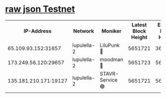[raw json Testnet](https://rpc-check.jaclalt.stavr.tech/jaclalt/rpc-jaclalt-result.json)
=

<table><tr><th>IP-Address</th><th>Network</th><th>Moniker</th><th>Latest Block Height</th><th>Earliest Block Height</th><th>Catching Up</th><th>Tx Index</th><th>Voting Power</th><th>Scan Time</th></tr><tr><td>65.109.93.152:31657</td><td>lupulella-2</td><td>LiluPunk 🔴</td><td>5651721</td><td>3688866</td><td>False</td><td>on</td><td>685033</td><td>2023-12-10T06:43:09.990881035UTC</td></tr><tr><td>173.249.56.120:29657</td><td>lupulella-2</td><td>moodman 🔴</td><td>5651723</td><td>5631101</td><td>False</td><td>off</td><td>769094</td><td>2023-12-10T06:43:16.671420365UTC</td></tr><tr><td>135.181.210.171:19127</td><td>lupulella-2</td><td>STAVR-Service 🟢</td><td>5651721</td><td>5650001</td><td>False</td><td>on</td><td>0</td><td>2023-12-10T06:43:09.623420935UTC</td></tr></table>
